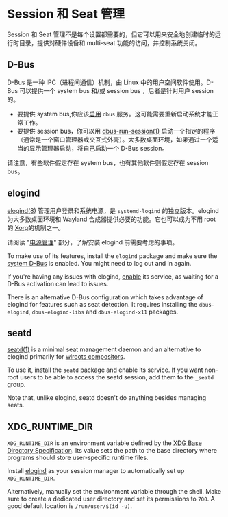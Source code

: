 # Session 和 Seat 管理

Session 和 Seat 管理不是每个设置都需要的，但它可以用来安全地创建临时的运行时目录，提供对硬件设备和 multi-seat 功能的访问，并控制系统关闭。


## D-Bus

D-Bus 是一种 IPC（进程间通信）机制，由 Linux 中的用户空间软件使用。D-Bus 可以提供一个 system bus 和/或 session bus ，后者是针对用户 session 的。

- 要提供 system bus,你应该[启用](./services/index.md) `dbus` 服务。这可能需要重新启动系统才能正常工作。 
- 要提供 session bus，你可以用 [dbus-run-session(1)](https://man.voidlinux.org/dbus-run-session.1) 启动一个指定的程序（通常是一个窗口管理器或交互式外壳）。大多数桌面环境，如果通过一个适当的显示管理器启动，将自己启动一个 D-Bus session。

请注意，有些软件假定存在 system bus，也有其他软件则假定存在 session bus。

## elogind

[elogind(8)](https://man.voidlinux.org/elogind.8) 管理用户登录和系统电源，是 `systemd-logind` 的独立版本。elogind 为大多数桌面环境和 Wayland 合成器提供必要的功能。它也可以成为不用 root 的 [Xorg](./graphical-session/xorg.md)的机制之一。

请阅读 "[电源管理](./power-management.md)" 部分，了解安装 elogind 前需要考虑的事项。

To make use of its features, install the `elogind` package and make sure the
[system D-Bus](#d-bus) is enabled. You might need to log out and in again.

If you're having any issues with elogind, [enable](./services/index.md) its
service, as waiting for a D-Bus activation can lead to issues.

There is an alternative D-Bus configuration which takes advantage of elogind for
features such as seat detection. It requires installing the `dbus-elogind`,
`dbus-elogind-libs` and `dbus-elogind-x11` packages.

## seatd

[seatd(1)](https://man.voidlinux.org/seatd.1) is a minimal seat management
daemon and an alternative to elogind primarily for [wlroots
compositors](./graphical-session/wayland.md#standalone-compositors).

To use it, install the `seatd` package and enable its service. If you want
non-root users to be able to access the seatd session, add them to the `_seatd`
group.

Note that, unlike elogind, seatd doesn't do anything besides managing seats.

## XDG_RUNTIME_DIR

`XDG_RUNTIME_DIR` is an environment variable defined by the [XDG Base Directory
Specification](https://specifications.freedesktop.org/basedir-spec/basedir-spec-latest.html).
Its value sets the path to the base directory where programs should store
user-specific runtime files.

Install [elogind](#elogind) as your session manager to automatically set up
`XDG_RUNTIME_DIR`.

Alternatively, manually set the environment variable through the shell. Make
sure to create a dedicated user directory and set its permissions to `700`. A
good default location is `/run/user/$(id -u)`.
